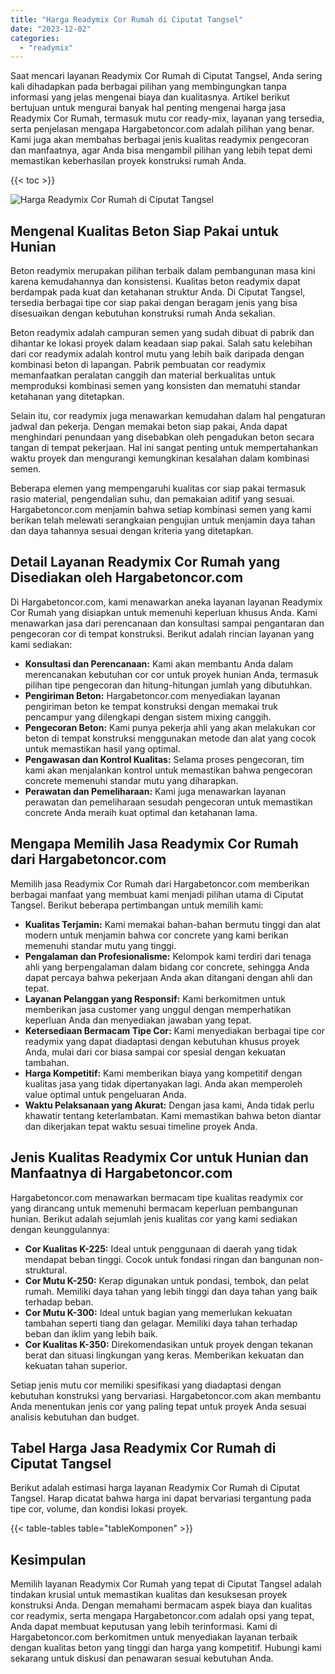 ```yaml
---
title: "Harga Readymix Cor Rumah di Ciputat Tangsel"
date: "2023-12-02"
categories: 
  - "readymix"
---
```



Saat mencari layanan Readymix Cor Rumah di Ciputat Tangsel, Anda sering kali dihadapkan pada berbagai pilihan yang membingungkan tanpa informasi yang jelas mengenai biaya dan kualitasnya. Artikel berikut bertujuan untuk mengurai banyak hal penting mengenai harga jasa Readymix Cor Rumah, termasuk mutu cor ready-mix, layanan yang tersedia, serta penjelasan mengapa Hargabetoncor.com adalah pilihan yang benar. Kami juga akan membahas berbagai jenis kualitas readymix pengecoran dan manfaatnya, agar Anda bisa mengambil pilihan yang lebih tepat demi memastikan keberhasilan proyek konstruksi rumah Anda.

{{< toc >}}

![Harga Readymix Cor Rumah di Ciputat Tangsel](https://hargareadymixid.github.io/hbc/readymix-hbc%20(36).png)

## Mengenal Kualitas Beton Siap Pakai untuk Hunian

Beton readymix merupakan pilihan terbaik dalam pembangunan masa kini karena kemudahannya dan konsistensi. Kualitas beton readymix dapat berdampak pada kuat dan ketahanan struktur Anda. Di Ciputat Tangsel, tersedia berbagai tipe cor siap pakai dengan beragam jenis yang bisa disesuaikan dengan kebutuhan konstruksi rumah Anda sekalian.

Beton readymix adalah campuran semen yang sudah dibuat di pabrik dan dihantar ke lokasi proyek dalam keadaan siap pakai. Salah satu kelebihan dari cor readymix adalah kontrol mutu yang lebih baik daripada dengan kombinasi beton di lapangan. Pabrik pembuatan cor readymix memanfaatkan peralatan canggih dan material berkualitas untuk memproduksi kombinasi semen yang konsisten dan mematuhi standar ketahanan yang ditetapkan.

Selain itu, cor readymix juga menawarkan kemudahan dalam hal pengaturan jadwal dan pekerja. Dengan memakai beton siap pakai, Anda dapat menghindari penundaan yang disebabkan oleh pengadukan beton secara tangan di tempat pekerjaan. Hal ini sangat penting untuk mempertahankan waktu proyek dan mengurangi kemungkinan kesalahan dalam kombinasi semen.

Beberapa elemen yang mempengaruhi kualitas cor siap pakai termasuk rasio material, pengendalian suhu, dan pemakaian aditif yang sesuai. Hargabetoncor.com menjamin bahwa setiap kombinasi semen yang kami berikan telah melewati serangkaian pengujian untuk menjamin daya tahan dan daya tahannya sesuai dengan kriteria yang ditetapkan.

## Detail Layanan Readymix Cor Rumah yang Disediakan oleh Hargabetoncor.com

Di Hargabetoncor.com, kami menawarkan aneka layanan layanan Readymix Cor Rumah yang disiapkan untuk memenuhi keperluan khusus Anda. Kami menawarkan jasa dari perencanaan dan konsultasi sampai pengantaran dan pengecoran cor di tempat konstruksi. Berikut adalah rincian layanan yang kami sediakan:

- **Konsultasi dan Perencanaan:** Kami akan membantu Anda dalam merencanakan kebutuhan cor cor untuk proyek hunian Anda, termasuk pilihan tipe pengecoran dan hitung-hitungan jumlah yang dibutuhkan.
- **Pengiriman Beton:** Hargabetoncor.com menyediakan layanan pengiriman beton ke tempat konstruksi dengan memakai truk pencampur yang dilengkapi dengan sistem mixing canggih.
- **Pengecoran Beton:** Kami punya pekerja ahli yang akan melakukan cor beton di tempat konstruksi menggunakan metode dan alat yang cocok untuk memastikan hasil yang optimal.
- **Pengawasan dan Kontrol Kualitas:** Selama proses pengecoran, tim kami akan menjalankan kontrol untuk memastikan bahwa pengecoran concrete memenuhi standar mutu yang diharapkan.
- **Perawatan dan Pemeliharaan:** Kami juga menawarkan layanan perawatan dan pemeliharaan sesudah pengecoran untuk memastikan concrete Anda meraih kuat optimal dan ketahanan lama.

## Mengapa Memilih Jasa Readymix Cor Rumah dari Hargabetoncor.com

Memilih jasa Readymix Cor Rumah dari Hargabetoncor.com memberikan berbagai manfaat yang membuat kami menjadi pilihan utama di Ciputat Tangsel. Berikut beberapa pertimbangan untuk memilih kami:

- **Kualitas Terjamin:** Kami memakai bahan-bahan bermutu tinggi dan alat modern untuk menjamin bahwa cor concrete yang kami berikan memenuhi standar mutu yang tinggi.
- **Pengalaman dan Profesionalisme:** Kelompok kami terdiri dari tenaga ahli yang berpengalaman dalam bidang cor concrete, sehingga Anda dapat percaya bahwa pekerjaan Anda akan ditangani dengan ahli dan tepat.
- **Layanan Pelanggan yang Responsif:** Kami berkomitmen untuk memberikan jasa customer yang unggul dengan memperhatikan keperluan Anda dan menyediakan jawaban yang tepat.
- **Ketersediaan Bermacam Tipe Cor:** Kami menyediakan berbagai tipe cor readymix yang dapat diadaptasi dengan kebutuhan khusus proyek Anda, mulai dari cor biasa sampai cor spesial dengan kekuatan tambahan.
- **Harga Kompetitif:** Kami memberikan biaya yang kompetitif dengan kualitas jasa yang tidak dipertanyakan lagi. Anda akan memperoleh value optimal untuk pengeluaran Anda.
- **Waktu Pelaksanaan yang Akurat:** Dengan jasa kami, Anda tidak perlu khawatir tentang keterlambatan. Kami memastikan bahwa beton diantar dan dikerjakan tepat waktu sesuai timeline proyek Anda.

## Jenis Kualitas Readymix Cor untuk Hunian dan Manfaatnya di Hargabetoncor.com

Hargabetoncor.com menawarkan bermacam tipe kualitas readymix cor yang dirancang untuk memenuhi bermacam keperluan pembangunan hunian. Berikut adalah sejumlah jenis kualitas cor yang kami sediakan dengan keunggulannya:

- **Cor Kualitas K-225:** Ideal untuk penggunaan di daerah yang tidak mendapat beban tinggi. Cocok untuk fondasi ringan dan bangunan non-struktural.
- **Cor Mutu K-250:** Kerap digunakan untuk pondasi, tembok, dan pelat rumah. Memiliki daya tahan yang lebih tinggi dan daya tahan yang baik terhadap beban.
- **Cor Mutu K-300:** Ideal untuk bagian yang memerlukan kekuatan tambahan seperti tiang dan gelagar. Memiliki daya tahan terhadap beban dan iklim yang lebih baik.
- **Cor Kualitas K-350:** Direkomendasikan untuk proyek dengan tekanan berat dan situasi lingkungan yang keras. Memberikan kekuatan dan kekuatan tahan superior.

Setiap jenis mutu cor memiliki spesifikasi yang diadaptasi dengan kebutuhan konstruksi yang bervariasi. Hargabetoncor.com akan membantu Anda menentukan jenis cor yang paling tepat untuk proyek Anda sesuai analisis kebutuhan dan budget.

## Tabel Harga Jasa Readymix Cor Rumah di Ciputat Tangsel

Berikut adalah estimasi harga layanan Readymix Cor Rumah di Ciputat Tangsel. Harap dicatat bahwa harga ini dapat bervariasi tergantung pada tipe cor, volume, dan kondisi lokasi proyek.

{{< table-tables table="tableKomponen" >}}

## Kesimpulan

Memilih layanan Readymix Cor Rumah yang tepat di Ciputat Tangsel adalah tindakan krusial untuk memastikan kualitas dan kesuksesan proyek konstruksi Anda. Dengan memahami bermacam aspek biaya dan kualitas cor readymix, serta mengapa Hargabetoncor.com adalah opsi yang tepat, Anda dapat membuat keputusan yang lebih terinformasi. Kami di Hargabetoncor.com berkomitmen untuk menyediakan layanan terbaik dengan kualitas beton yang tinggi dan harga yang kompetitif. Hubungi kami sekarang untuk diskusi dan penawaran sesuai kebutuhan Anda.
